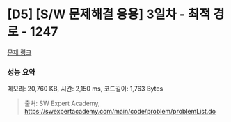 # [D5] [S/W 문제해결 응용] 3일차 - 최적 경로 - 1247 

[문제 링크](https://swexpertacademy.com/main/code/problem/problemDetail.do?contestProbId=AV15OZ4qAPICFAYD) 

### 성능 요약

메모리: 20,760 KB, 시간: 2,150 ms, 코드길이: 1,763 Bytes



> 출처: SW Expert Academy, https://swexpertacademy.com/main/code/problem/problemList.do